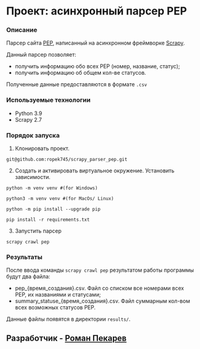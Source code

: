 # Проект: асинхронный парсер PEP

### Описание
Парсер сайта [PEP](https://peps.python.org/), написанный на асинхронном фреймворке [Scrapy](https://docs.scrapy.org/en/latest/index.html).

Данный парсер позволяет:
 - получить информацию обо всех PEP (номер, название, статус);
 - получить информацию об общем кол-ве статусов.
 
Полученные данные предоставляются в формате ```.csv```

 ### Используемые технологии
  - Python 3.9
  - Scrapy 2.7

### Порядок запуска
1. Клонировать проект.
```
git@github.com:ropek745/scrapy_parser_pep.git
```
2. Создать и активировать виртуальное окружение. Установить зависимости.
```
python -m venv venv #(for Windows)
```
```
python3 -m venv venv #(for MacOs/ Linux)
```
```
python -m pip install --upgrade pip
```
```
pip install -r requirements.txt
```
3. Запустить парсер
```
scrapy crawl pep
```

### Результаты

После ввода команды ```scrapy crawl pep``` результатом работы программы будут два файла:
 - pep_{время_создания}.csv. Файл со списком все номерами всех PEP, их названиями и статусами;
 - summary_statuse_{время_создания}.csv. Файл суммарным кол-вом всех возможных статусов PEP.

Данные файлы появятся в директории ```results/```. 



## Разработчик - [Роман Пекарев](https://github.com/ropek745) ##

